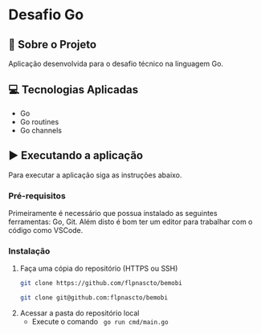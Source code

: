 # Desafio Go

## :notebook_with_decorative_cover: Sobre o Projeto

Aplicação desenvolvida para o desafio técnico na linguagem Go.

## :computer: Tecnologias Aplicadas
* Go
* Go routines
* Go channels

## :arrow_forward: Executando a aplicação

Para executar a aplicação siga as instruções abaixo.

### Pré-requisitos

Primeiramente é necessário que possua instalado as seguintes ferramentas: Go, Git.
Além disto é bom ter um editor para trabalhar com o código como VSCode.

### Instalação

1. Faça uma cópia do repositório (HTTPS ou SSH)
   ```sh
   git clone https://github.com/flpnascto/bemobi
   ```
   ```sh
   git clone git@github.com:flpnascto/bemobi
   ```
2. Acessar a pasta do repositório local
   - Execute o comando ` go run cmd/main.go`
